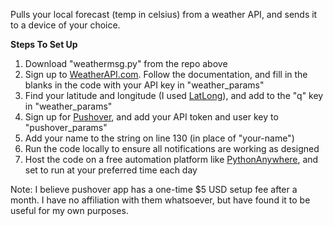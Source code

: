Pulls your local forecast (temp in celsius) from a weather API, and sends it to a device of your choice.

**Steps To Set Up**
1. Download "weathermsg.py" from the repo above
2. Sign up to [WeatherAPI.com](https://weatherapi.com). Follow the documentation, and fill in the blanks in the code with your API key in "weather_params"
3. Find your latitude and longitude (I used [LatLong](https://www.latlong.net/)), and add to the "q" key in "weather_params"
4. Sign up for [Pushover](https://pushover.net/), and add your API token and user key to "pushover_params"
5. Add your name to the string on line 130 (in place of "your-name")
6. Run the code locally to ensure all notifications are working as designed
5. Host the code on a free automation platform like [PythonAnywhere](https://www.pythonanywhere.com/), and set to run at your preferred time each day

Note: I believe pushover app has a one-time $5 USD setup fee after a month. I have no affiliation with them whatsoever, but have found it to be useful for my own purposes.
